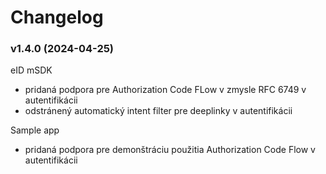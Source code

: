# Changelog

### v1.4.0 (2024-04-25)
eID mSDK
- pridaná podpora pre Authorization Code FLow v zmysle RFC 6749 v autentifikácii
- odstránený automatický intent filter pre deeplinky v autentifikácii

Sample app
- pridaná podpora pre demonštráciu použitia Authorization Code Flow v autentifikácii